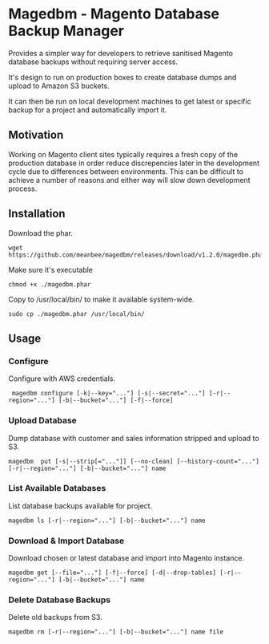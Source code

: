 # Magedbm - Magento Database Backup Manager

Provides a simpler way for developers to retrieve sanitised Magento database backups without requiring server access.

It's design to run on production boxes to create database dumps and upload to Amazon S3 buckets. 

It can then be run on local development machines to get latest or specific backup for a project and automatically import it. 


## Motivation

Working on Magento client sites typically requires a fresh copy of the production database in order reduce discrepencies later in the development cycle due to differences between environments.  This can be difficult to achieve a number of reasons and either way will slow down development process. 


## Installation

Download the phar.

```
wget https://github.com/meanbee/magedbm/releases/download/v1.2.0/magedbm.phar
```

Make sure it's executable

```
chmod +x ./magedbm.phar
```

Copy to /usr/local/bin/ to make it available system-wide.

```
sudo cp ./magedbm.phar /usr/local/bin/
```


## Usage

### Configure

Configure with AWS credentials. 

```
 magedbm configure [-k|--key="..."] [-s|--secret="..."] [-r|--region="..."] [-b|--bucket="..."] [-f|--force]
```

### Upload Database

Dump database with customer and sales information stripped and upload to S3.

```
magedbm  put [-s|--strip[="..."]] [--no-clean] [--history-count="..."] [-r|--region="..."] [-b|--bucket="..."] name
```

### List Available Databases

List database backups available for project.

```
magedbm ls [-r|--region="..."] [-b|--bucket="..."] name
```

### Download & Import Database

Download chosen or latest database and import into Magento instance.

```
magedbm get [--file="..."] [-f|--force] [-d|--drop-tables] [-r|--region="..."] [-b|--bucket="..."] name
```

### Delete Database Backups

Delete old backups from S3.

```
magedbm rm [-r|--region="..."] [-b|--bucket="..."] name file
```
